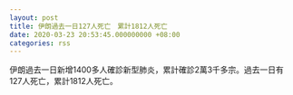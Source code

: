 ```yaml
---
layout: post
title: 伊朗過去一日127人死亡　累計1812人死亡
date: 2020-03-23 20:53:45.000000000 +08:00
categories: rss
---
```


伊朗過去一日新增1400多人確診新型肺炎，累計確診2萬3千多宗。過去一日有127人死亡，累計1812人死亡。

